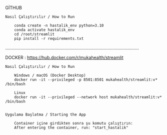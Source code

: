 
GİTHUB 

    Nasıl Çalıştırılır / How to Run

        conda create -n hastalik_env python=3.10
        conda activate hastalik_env
        cd /root/streamlit
        pip install -r requirements.txt

..........................................................................................................

DOCKER : https://hub.docker.com/r/mukahealth/streamlit

    Nasıl Çalıştırılır / How to Run

        Windows / macOS (Docker Desktop)
        docker run -it --privileged -p 8501:8501 mukahealth/streamlit:v* /bin/bash

        Linux
        docker run -it --privileged --network host mukahealth/streamlit:v* /bin/bash


    Uygulama Başlatma / Starting the App

        Container içine girdikten sonra şu komutu çalıştırın:
        After entering the container, run: "start_hastalik"